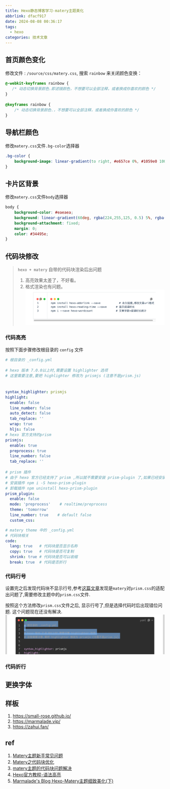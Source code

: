 ```yaml
---
title: Hexo静态博客学习-matery主题美化
abbrlink: dfacf917
date: 2024-08-08 00:36:17
tags:
  - hexo
categories: 技术文章
---
```


## 首页颜色变化

修改文件 : `/source/css/matery.css`, 搜索 `rainbow` 来关闭颜色变换：
```css
@-webkit-keyframes rainbow {
   /* 动态切换背景颜色.即滤镜颜色，不想要可以全部注释，或者换成你喜欢的颜色 */
}

@keyframes rainbow {
    /* 动态切换背景颜色.，不想要可以全部注释，或者换成你喜欢的颜色 */
}
```

## 导航栏颜色

修改`matery.css`文件`.bg-color`选择器

```css
.bg-color {
    background-image: linear-gradient(to right, #e657ce 0%, #1059e0 100%);
}
```


## 卡片区背景

修改`matery.css`文件`body`选择器

```css
body { 
    background-color: #eaeaea; 
    background: linear-gradient(60deg, rgba(224,255,125, 0.5) 5%, rgba(0, 228, 255, 0.35)) 0% 0% / cover;
    background-attachment: fixed; 
    margin: 0; 
    color: #34495e; 
}
```



## 代码块修改

> `hexo + matery` 自带的代码块渲染后出问题
> 1.  高亮效果太差了，不好看。
> 2. 格式渲染也有问题。
![](https://raw.githubusercontent.com/sustcsugar/picgo/main/img/202408081052616.png)

### 代码高亮

按照下面步骤修改根目录的 `config` 文件

```yml
# 根目录的 _config.yml

# hexo 版本 7.0.0以上时,需要设置 highlighter 选项
# 这里需要注意,要把 highlighter 修改为 prismjs (注意不是prism.js)


syntax_highlighter: prismjs
highlight:
  enable: false
  line_number: false
  auto_detect: false
  tab_replace: ''
  wrap: true
  hljs: false
# hexo 官方支持的prism
prismjs:
  enable: true
  preprocess: true
  line_number: false
  tab_replace: ''

# prism 插件
# 由于 hexo 官方已经支持了 prism ,所以就不需要安装 prism-plugin 了,如果已经安装了,卸载即可
# 安装插件 npm i -S hexo-prism-plugin
# 卸载插件 npm uninstall hexo-prism-plugin
prism_plugin:
  enable: false
  mode: 'preprocess'    # realtime/preprocess
  theme: 'tomorrow'
  line_number: true    # default false
  custom_css: 
```

```yml
# matery theme 中的 _config.yml
# 代码块相关
code:
  lang: true   # 代码块是否显示名称
  copy: true   # 代码块是否可复制
  shrink: true # 代码块是否可以收缩
  break: true  # 代码是否折行
```

### 代码行号

设置完之后发现代码块不显示行号,参考[这篇文章](https://blog.csdn.net/weixin_45453133/article/details/120853394)发现是`matery`对`prism.css`的适配出问题了,需要修改主题中的`prism.css`文件.

按照这个方法修改`prism.css`文件之后, 显示行号了,但是选择代码时后出现错位问题. 这个问题现在还没有解决.
![](https://raw.githubusercontent.com/sustcsugar/picgo/main/img/202408081608464.png)


### 代码折行

## 更换字体

## 样板
1. https://small-rose.github.io/
2. https://marmalade.vip/
3. https://zahui.fan/

## ref
1. [Matery主题新手常见问题](https://small-rose.github.io/posts/a53a9069.html)
2. [Matery之代码块优化](https://cloud.tencent.com/developer/article/2148822)
3. [matery主题的代码块问题解决](https://www.rewind.show/2020/12/23/BUG%E5%A4%84%E7%90%86/matery%E4%B8%BB%E9%A2%98%E7%9A%84%E4%BB%A3%E7%A0%81%E5%9D%97%E9%97%AE%E9%A2%98%E8%A7%A3%E5%86%B3/)
4. [Hexo官方教程-语法高亮](https://hexo.io/zh-cn/docs/syntax-highlight#PrismJS)
5. [Marmalade's Blog Hexo-Matery主题细致美化(下)](https://marmalade.vip/Materysettings2.html#toc-heading-8)